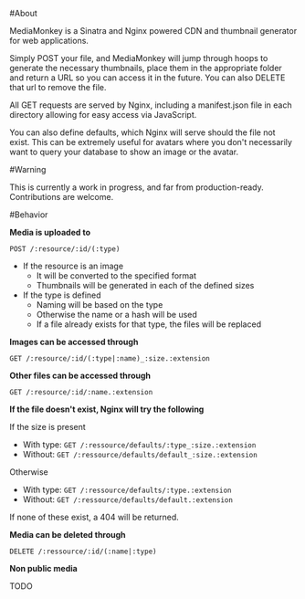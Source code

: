 #About

MediaMonkey is a Sinatra and Nginx powered CDN and thumbnail generator for web applications. 
  
Simply POST your file, and MediaMonkey will jump through hoops to generate the necessary thumbnails, place them in the appropriate folder and return a URL so you can access it in the future. You can also DELETE that url to
remove the file.

All GET requests are served by Nginx, including a manifest.json file in each directory allowing for easy access via JavaScript.

You can also define defaults, which Nginx will serve should the file not exist. This can be extremely useful for avatars where you don't necessarily want to query your database to show an image or the avatar.

#Warning

This is currently a work in progress, and far from production-ready. Contributions are welcome.

#Behavior

__Media is uploaded to__

`POST /:resource/:id/(:type)`
  
- If the resource is an image
	- It will be converted to the specified format
	- Thumbnails will be generated in each of the defined sizes
- If the type is defined
	- Naming will be based on the type
	- Otherwise the name or a hash will be used
	- If a file already exists for that type, the files will be replaced

__Images can be accessed through__

`GET /:resource/:id/(:type|:name)_:size.:extension`

__Other files can be accessed through__

`GET /:resource/:id/:name.:extension`

__If the file doesn't exist, Nginx will try the following__

If the size is present

- With type: `GET /:ressource/defaults/:type_:size.:extension`
- Without: `GET /:ressource/defaults/default_:size.:extension`

Otherwise

- With type: `GET /:ressource/defaults/:type.:extension`
- Without: `GET /:ressource/defaults/default.:extension`

If none of these exist, a 404 will be returned.

__Media can be deleted through__

`DELETE /:ressource/:id/(:name|:type)`

__Non public media__

TODO